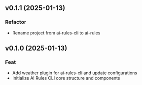 ## v0.1.1 (2025-01-13)

### Refactor

- Rename project from ai-rules-cli to ai-rules

## v0.1.0 (2025-01-13)

### Feat

- Add weather plugin for ai-rules-cli and update configurations
- Initialize AI Rules CLI core structure and components
